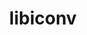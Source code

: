 ---
title: "libiconv"
layout: cache
categories: [package, develop-2023-08-20]
meta: {"versions": ["1.17"], "compilers": ["apple-clang@=14.0.0", "gcc@=11.1.0", "gcc@=11.3.0", "gcc@=12.1.0", "gcc@=7.3.1", "gcc@=7.5.0", "oneapi@=2023.2.0"], "oss": ["amzn2", "ubuntu18.04", "ubuntu20.04", "ubuntu22.04", "ventura"], "platforms": ["darwin", "linux"], "targets": ["aarch64", "neoverse_n1", "ppc64le", "x86_64", "x86_64_v3"], "stacks": ["aws-isc", "aws-isc-aarch64", "build_systems", "data-vis-sdk", "e4s", "e4s-oneapi", "e4s-power", "gpu-tests", "ml-darwin-aarch64-mps", "ml-linux-x86_64-cpu", "ml-linux-x86_64-cuda", "ml-linux-x86_64-rocm", "radiuss", "radiuss-aws", "radiuss-aws-aarch64", "root", "tutorial"], "num_specs": 10, "num_specs_by_stack": {"ml-darwin-aarch64-mps": 1, "root": 10, "radiuss-aws-aarch64": 2, "aws-isc-aarch64": 2, "radiuss-aws": 1, "aws-isc": 1, "radiuss": 1, "build_systems": 1, "e4s-power": 1, "e4s-oneapi": 1, "data-vis-sdk": 1, "e4s": 1, "gpu-tests": 1, "ml-linux-x86_64-cuda": 1, "tutorial": 2, "ml-linux-x86_64-rocm": 1, "ml-linux-x86_64-cpu": 1}}
spec_details: [{"hash": "3cxdevz3br4yxqjhkzhhrdfncw7376pv", "compiler": "apple-clang@=14.0.0", "versions": ["1.17"], "os": "ventura", "platform": "darwin", "target": "aarch64", "variants": ["build_system=autotools", "libs=shared,static"], "stacks": ["ml-darwin-aarch64-mps", "root"], "size": "-", "tarball": "https://binaries.spack.io/releases/develop-2023-08-20/build_cache/darwin-ventura-aarch64/apple-clang-14.0.0/libiconv-1.17/darwin-ventura-aarch64-apple-clang-14.0.0-libiconv-1.17-3cxdevz3br4yxqjhkzhhrdfncw7376pv.spack"}, {"hash": "2se5hy5muocxkwo5ynjr5xkobjkmg2tw", "compiler": "gcc@=7.3.1", "versions": ["1.17"], "os": "amzn2", "platform": "linux", "target": "aarch64", "variants": ["build_system=autotools", "libs=shared,static"], "stacks": ["radiuss-aws-aarch64", "aws-isc-aarch64", "root"], "size": "-", "tarball": "https://binaries.spack.io/releases/develop-2023-08-20/build_cache/linux-amzn2-aarch64/gcc-7.3.1/libiconv-1.17/linux-amzn2-aarch64-gcc-7.3.1-libiconv-1.17-2se5hy5muocxkwo5ynjr5xkobjkmg2tw.spack"}, {"hash": "dcimrarhbujofhpuieasepsx2s2hzwqm", "compiler": "gcc@=7.3.1", "versions": ["1.17"], "os": "amzn2", "platform": "linux", "target": "neoverse_n1", "variants": ["build_system=autotools", "libs=shared,static"], "stacks": ["radiuss-aws-aarch64", "aws-isc-aarch64", "root"], "size": "-", "tarball": "https://binaries.spack.io/releases/develop-2023-08-20/build_cache/linux-amzn2-neoverse_n1/gcc-7.3.1/libiconv-1.17/linux-amzn2-neoverse_n1-gcc-7.3.1-libiconv-1.17-dcimrarhbujofhpuieasepsx2s2hzwqm.spack"}, {"hash": "rqice64ycsrwgehi5ltm6df2zgmwu3wu", "compiler": "gcc@=7.3.1", "versions": ["1.17"], "os": "amzn2", "platform": "linux", "target": "x86_64_v3", "variants": ["build_system=autotools", "libs=shared,static"], "stacks": ["radiuss-aws", "aws-isc", "root"], "size": "-", "tarball": "https://binaries.spack.io/releases/develop-2023-08-20/build_cache/linux-amzn2-x86_64_v3/gcc-7.3.1/libiconv-1.17/linux-amzn2-x86_64_v3-gcc-7.3.1-libiconv-1.17-rqice64ycsrwgehi5ltm6df2zgmwu3wu.spack"}, {"hash": "ud6j7qvtmntcf6t6c6pxjxudoys4bh5v", "compiler": "gcc@=7.5.0", "versions": ["1.17"], "os": "ubuntu18.04", "platform": "linux", "target": "x86_64_v3", "variants": ["build_system=autotools", "libs=shared,static"], "stacks": ["radiuss", "root", "build_systems"], "size": "-", "tarball": "https://binaries.spack.io/releases/develop-2023-08-20/build_cache/linux-ubuntu18.04-x86_64_v3/gcc-7.5.0/libiconv-1.17/linux-ubuntu18.04-x86_64_v3-gcc-7.5.0-libiconv-1.17-ud6j7qvtmntcf6t6c6pxjxudoys4bh5v.spack"}, {"hash": "s4q4tbhrwwcdcbsn5shy6cy66moik555", "compiler": "gcc@=11.1.0", "versions": ["1.17"], "os": "ubuntu20.04", "platform": "linux", "target": "ppc64le", "variants": ["build_system=autotools", "libs=shared,static"], "stacks": ["e4s-power", "root"], "size": "-", "tarball": "https://binaries.spack.io/releases/develop-2023-08-20/build_cache/linux-ubuntu20.04-ppc64le/gcc-11.1.0/libiconv-1.17/linux-ubuntu20.04-ppc64le-gcc-11.1.0-libiconv-1.17-s4q4tbhrwwcdcbsn5shy6cy66moik555.spack"}, {"hash": "m6r4ybrzu6unrtbolcztdqqqs2zsqfv7", "compiler": "oneapi@=2023.2.0", "versions": ["1.17"], "os": "ubuntu20.04", "platform": "linux", "target": "x86_64", "variants": ["build_system=autotools", "libs=shared,static"], "stacks": ["e4s-oneapi", "root"], "size": "-", "tarball": "https://binaries.spack.io/releases/develop-2023-08-20/build_cache/linux-ubuntu20.04-x86_64/oneapi-2023.2.0/libiconv-1.17/linux-ubuntu20.04-x86_64-oneapi-2023.2.0-libiconv-1.17-m6r4ybrzu6unrtbolcztdqqqs2zsqfv7.spack"}, {"hash": "lhp7mo56ez7jsjm2soiadt3bnbwe4jwq", "compiler": "gcc@=11.1.0", "versions": ["1.17"], "os": "ubuntu20.04", "platform": "linux", "target": "x86_64_v3", "variants": ["build_system=autotools", "libs=shared,static"], "stacks": ["data-vis-sdk", "e4s", "gpu-tests", "root"], "size": "-", "tarball": "https://binaries.spack.io/releases/develop-2023-08-20/build_cache/linux-ubuntu20.04-x86_64_v3/gcc-11.1.0/libiconv-1.17/linux-ubuntu20.04-x86_64_v3-gcc-11.1.0-libiconv-1.17-lhp7mo56ez7jsjm2soiadt3bnbwe4jwq.spack"}, {"hash": "7wr75cescbtfyjppbbvswfpurs3gtxyf", "compiler": "gcc@=11.3.0", "versions": ["1.17"], "os": "ubuntu22.04", "platform": "linux", "target": "x86_64_v3", "variants": ["build_system=autotools", "libs=shared,static"], "stacks": ["root", "ml-linux-x86_64-cuda", "tutorial", "ml-linux-x86_64-rocm", "ml-linux-x86_64-cpu"], "size": "-", "tarball": "https://binaries.spack.io/releases/develop-2023-08-20/build_cache/linux-ubuntu22.04-x86_64_v3/gcc-11.3.0/libiconv-1.17/linux-ubuntu22.04-x86_64_v3-gcc-11.3.0-libiconv-1.17-7wr75cescbtfyjppbbvswfpurs3gtxyf.spack"}, {"hash": "ojujfjjqiz52lbehrcynz2e3cr2tdwqi", "compiler": "gcc@=12.1.0", "versions": ["1.17"], "os": "ubuntu22.04", "platform": "linux", "target": "x86_64_v3", "variants": ["build_system=autotools", "libs=shared,static"], "stacks": ["tutorial", "root"], "size": "-", "tarball": "https://binaries.spack.io/releases/develop-2023-08-20/build_cache/linux-ubuntu22.04-x86_64_v3/gcc-12.1.0/libiconv-1.17/linux-ubuntu22.04-x86_64_v3-gcc-12.1.0-libiconv-1.17-ojujfjjqiz52lbehrcynz2e3cr2tdwqi.spack"}]
---